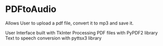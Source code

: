 # PDFtoAudio
Allows User to upload a pdf file, convert it to mp3 and save it.

User Interface built with TkInter
Processing PDF files with PyPDF2 library
Text to speech conversion with pyttsx3 library
